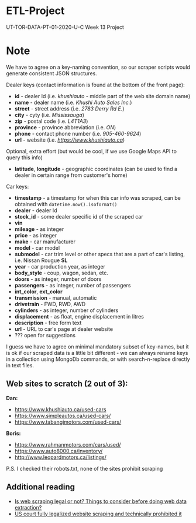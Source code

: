 # ETL-Project
 UT-TOR-DATA-PT-01-2020-U-C Week 13 Project


# Note

We have to agree on a key-naming convention, so our scraper scripts would generate consistent JSON structures.


Dealer keys (contact information is found at the bottom of the front page):
* **id** - dealer Id (i.e. *khushiauto* - middle part of the web site domain name)
* **name** - dealer name (i.e. *Khushi Auto Sales Inc.*)
* **street** - street address (i.e. *2783 Derry Rd E.*)
* **city** - cyty (i.e. *Mississauga*)
* **zip** - postal code (i.e. *L4T1A3*)
* **province** - province abbreviation (i.e. *ON*)
* **phone** - contact phone number (i.e. *905-460-9624*)
* **url** - website (i.e. *https://www.khushiauto.ca*)


Optional, extra effort (but would be cool, if we use Google Maps API to query this info)


* **latitude**, **longitude** - geographic coordinates (can be used to find a dealer in certain range from customer's home)

Car keys:
* **timestamp** - a timestamp for when this car info was scraped, can be obtained with `datetime.now().isoformat()`
* **dealer** - dealer Id
* **stock_id** - some dealer specific id of the scraped car
* **vin**
* **mileage** - as integer
* **price** - as integer
* **make** - car manufacturer
* **model** - car model
* **submodel** - car trim level or other specs that are a part of car's listing, i.e. Nissan Rougue **SL**
* **year** - car production year, as integer
* **body_style** - coup, wagon, sedan, etc.
* **doors** - as integer, number of doors
* **passengers** - as integer, number of passengers
* **int_color**, **ext_color**
* **transmission** - manual, automatic
* **drivetrain** - FWD, RWD, AWD
* **cylinders** - as integer, number of cylinders
* **displacement** - as float, engine displacement in litres
* **description** - free form text
* **url** - URL to car's page at dealer website
* ??? open for suggestions

I guess we have to agree on minimal mandatory subset of key-names, but it is ok if our scraped data is a little bit different - we can always rename keys in a collection using MongoDb commands, or with search-n-replace directly in text files.


## Web sites to scratch (2 out of 3):


**Dan:**
* https://www.khushiauto.ca/used-cars
* https://www.simpleautos.ca/used-cars/
* https://www.tabangimotors.com/used-cars/


**Boris:**
* https://www.rahmanmotors.com/cars/used/
* https://www.auto8000.ca/inventory/
* http://www.leopardmotors.ca/listings/

P.S. I checked their robots.txt, none of the sites prohibit scraping


## Additional reading

* [Is web scraping legal or not? Things to consider before doing web data extraction?](https://medium.com/dataflow-kit/is-web-scraping-legal-or-not-f6c26074584)
* [US court fully legalized website scraping and technically prohibited it](https://parsers.me/us-court-fully-legalized-website-scraping-and-technically-prohibited-it/)

